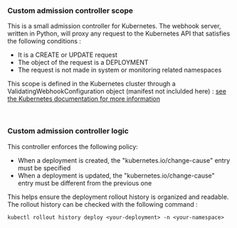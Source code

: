 ### Custom admission controller scope
This is a small admission controller for Kubernetes. The webhook server, written in Python, will proxy any request to the Kubernetes API that satisfies the following conditions : 
- It is a CREATE or UPDATE request
- The object of the request is a DEPLOYMENT
- The request is not made in system or monitoring related namespaces

This scope is defined in the Kubernetes cluster through a ValidatingWebhookConfiguration object (manifest not inclulded here) : [see the Kubernetes documentation for more information](https://kubernetes.io/docs/reference/access-authn-authz/extensible-admission-controllers/)

&nbsp;

### Custom admission controller logic 
This controller enforces the following policy:
- When a deployment is created, the "kubernetes.io/change-cause" entry must be specified
- When a deployment is updated, the "kubernetes.io/change-cause" entry must be different from the previous one

This helps ensure the deployment rollout history is organized and readable. The rollout history can be checked with the following command : 

```
kubectl rollout history deploy <your-deployment> -n <your-namespace>
```
